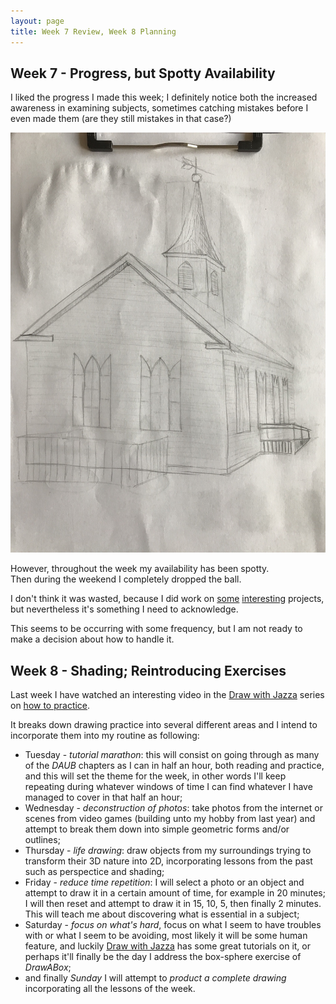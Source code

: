 ```yaml
---
layout: page
title: Week 7 Review, Week 8 Planning
---
```


## Week 7 - Progress, but Spotty Availability

I liked the progress I made this week; I definitely notice both the increased
awareness in examining subjects, sometimes catching mistakes before I even
made them (are they still mistakes in that case?)

![Historic House in Houston](/images/historic_house.jpg)

However, throughout the week my availability has been spotty.  
Then during the weekend I completely dropped the ball.

I don't think it was wasted, because I did work on
[some](https://github.com/philipmat/pralinator.js)
[interesting](https://github.com/philipmat/discogs-xml2db)
projects, but nevertheless it's something I need to acknowledge.

This seems to be occurring with some frequency, but I am not ready to make a
decision about how to handle it.

## Week 8 - Shading; Reintroducing Exercises

Last week I have watched an interesting video in the
[Draw with Jazza][jazza] series on [how to practice][practice].

It breaks down drawing practice into several different areas and I intend to
incorporate them into my routine as following:

- Tuesday - *tutorial marathon*: this will consist on going through as many
  of the *DAUB* chapters as I can in half an hour, both reading and practice,
  and this will set the theme for the week, in other words I'll keep repeating
  during whatever windows of time I can find whatever I have managed to cover
  in that half an hour;
- Wednesday - *deconstruction of photos*: take photos from the internet or
  scenes from video games (building unto my hobby from last year) and attempt
  to break them down into simple geometric forms and/or outlines;
- Thursday - *life drawing*: draw objects from my surroundings trying to
  transform their 3D nature into 2D, incorporating lessons from the past such
  as perspectice and shading;
- Friday - *reduce time repetition*: I will select a photo or an object and
  attempt to draw it in a certain amount of time, for example in 20 minutes;
  I will then reset and attempt to draw it in 15, 10, 5, then finally 2 minutes.
  This will teach me about discovering what is essential in a subject;
- Saturday - *focus on what's hard*, focus on what I seem to have troubles with
  or what I seem to be avoiding, most likely it will be some human feature,
  and luckily [Draw with Jazza][jazza] has some great tutorials on it, or perhaps
  it'll finally be the day I address the box-sphere exercise of *DrawABox*;
- and finally *Sunday* I will attempt to *product a complete drawing*
  incorporating all the lessons of the week.

[practice]:https://youtu.be/Bu3ulVhO3z4
[jazza]: https://www.youtube.com/user/DrawWithJazza
